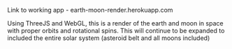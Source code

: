 Link to working app - earth-moon-render.herokuapp.com

Using ThreeJS and WebGL, this is a render of the earth and moon in space with proper orbits and rotational spins. This will continue to be expanded to included the entire solar system (asteroid belt and all moons included)
